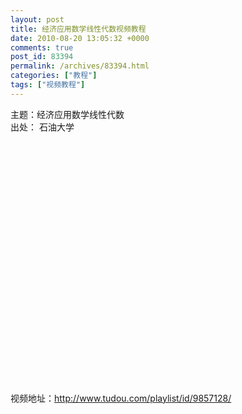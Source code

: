 ```yaml
---
layout: post
title: 经济应用数学线性代数视频教程
date: 2010-08-20 13:05:32 +0000
comments: true
post_id: 83394
permalink: /archives/83394.html
categories: ["教程"]
tags: ["视频教程"]
---
```


主题：经济应用数学线性代数  
出处： 石油大学  
<object width="480" height="400"><param name="src" value="http://www.tudou.com/l/5qkh3Z5n4-g" /><param name="wmode" value="opaque" /><param name="allowfullscreen" value="true" /></object>

视频地址：http://www.tudou.com/playlist/id/9857128/
